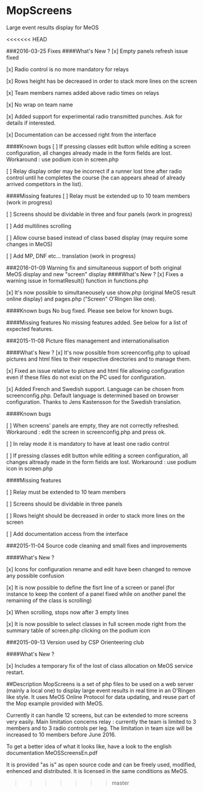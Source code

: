 # MopScreens
Large event results display for MeOS

<<<<<<< HEAD

###2016-03-25 Fixes
####What's New ?
[x] Empty panels refresh issue fixed

[x] Radio control is no more mandatory for relays

[x] Rows height has be decreased in order to stack more lines on the screen

[x] Team members names added above radio times on relays

[x] No wrap on team name

[x] Added support for experimental radio transmitted punches. Ask for details if interested.

[x] Documentation can be accessed right from the interface

####Known bugs
[ ] If pressing classes edit button while editing a screen configuration, all changes already made in the form fields are lost. Workaround : use podium icon in screen.php

[ ] Relay display order may be incorrect if a runner lost time after radio control until he completes the course (he can appears ahead of already arrived competitors in the list).

####Missing features
[ ] Relay must be extended up to 10 team members (work in progress)

[ ] Screens should be dividable in three and four panels (work in progress)

[ ] Add multilines scrolling

[ ] Allow course based instead of class based display (may require some changes in MeOS)

[ ] Add MP, DNF etc... translation (work in progress)


###2016-01-09 Warning fix and simultaneous support of both original MeOS display and new "screen" display
####What's New ?
[x] Fixes a warning issue in formatResult() function in functions.php

[x] It's now possible to simultaneousely use show.php (original MeOS result online display) and pages.php ("Screen" O'Ringen like one).

####Known bugs
No bug fixed. Please see below for known bugs.

####Missing features
No missing features added. See below for a list of expected features.

###2015-11-08 Picture files management and internationalisation

####What's New ?
[x] It's now possible from screenconfig.php to upload pictures and html files to their respective directories and to manage them.

[x] Fixed an issue relative to picture and html file allowing configuration even if these files do not exist on the PC used for configuration.

[x] Added French and Swedish support. Language can be chosen from screenconfig.php. Default language is determined based on browser configuration. Thanks to Jens Kastensson for the Swedish translation.

####Known bugs
		
[ ] When screens' panels are empty, they are not correctly refreshed. Workaround : edit the screen in screenconfig.php and press ok.

[ ] In relay mode it is mandatory to have at least one radio control

[ ] If pressing classes edit button while editing a screen configuration, all changes altready made in the form fields are lost. Workaround : use podium icon in screen.php
		
####Missing features

[ ] Relay must be extended to 10 team members

[ ] Screens should be dividable in three panels

[ ] Rows height should be decreased in order to stack more lines on the screen

[ ] Add documentation access from the interface

###2015-11-04 Source code cleaning and small fixes and improvements

####What's New ?

[x] Icons for configuration rename and edit have been changed to remove any possible confusion

[x] It is now possible to define the fisrt line of a screen or panel (for instance to keep the content of a panel fixed while on another panel the remaining of the class is scrolling)

[x] When scrolling, stops now after 3 empty lines

[x] It is now possible to select classes in full screen mode right from the summary table of screen.php clicking on the podium icon


###2015-09-13 Version used by CSP Orienteering club

####What's New ?

[x] Includes a temporary fix of the lost of class allocation on MeOS service restart.

##Description
MopScreens is a set of php files to be used on a web server (mainly a local one) to display large event results in real time in an O'Ringen like style.
It uses MeOS Online Protocol for data updating, and reuse part of the Mop example provided with MeOS.

Currently it can handle 12 screens, but can be extended to more screens very easily. Main limitation concerns relay : currently the team is limited to 3 members and to 3 radio controls per leg.
The limitation in team size will be increased to 10 members before June 2016.

To get a better idea of what it looks like, have a look to the english documentation MeOSScreensEn.pdf

It is provided "as is" as open source code and can be freely used, modified, enhenced and distributed. It is licensed in the same conditions as MeOS.

>>>>>>> master
